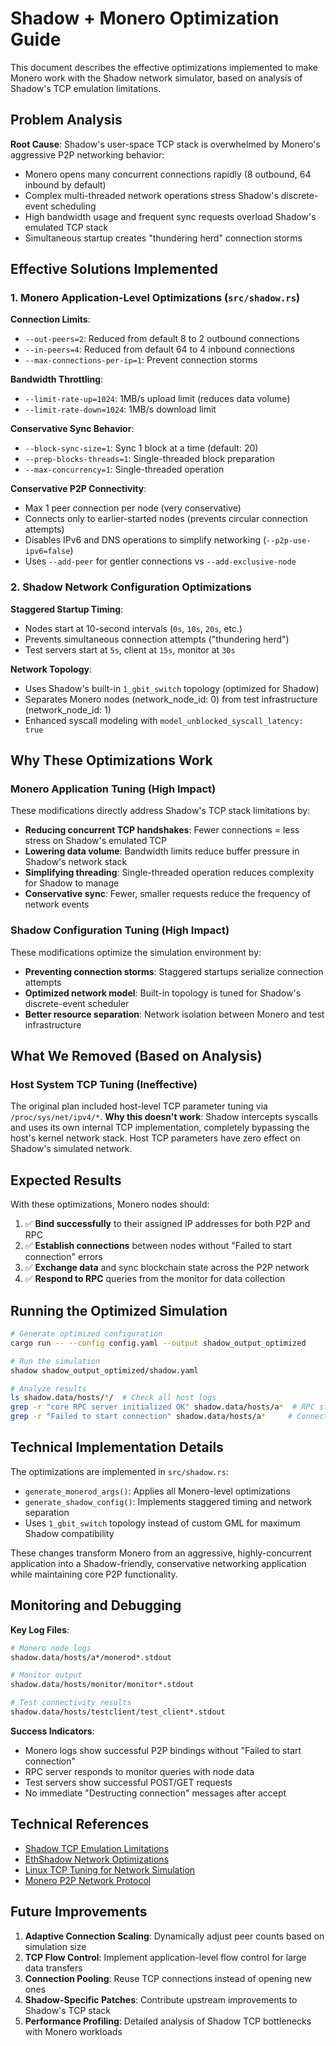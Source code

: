 # Shadow + Monero Optimization Guide

This document describes the effective optimizations implemented to make Monero work with the Shadow network simulator, based on analysis of Shadow's TCP emulation limitations.

## Problem Analysis

**Root Cause**: Shadow's user-space TCP stack is overwhelmed by Monero's aggressive P2P networking behavior:
- Monero opens many concurrent connections rapidly (8 outbound, 64 inbound by default)
- Complex multi-threaded network operations stress Shadow's discrete-event scheduling
- High bandwidth usage and frequent sync requests overload Shadow's emulated TCP stack
- Simultaneous startup creates "thundering herd" connection storms

## Effective Solutions Implemented

### 1. Monero Application-Level Optimizations (`src/shadow.rs`)

**Connection Limits**:
- `--out-peers=2`: Reduced from default 8 to 2 outbound connections
- `--in-peers=4`: Reduced from default 64 to 4 inbound connections  
- `--max-connections-per-ip=1`: Prevent connection storms

**Bandwidth Throttling**:
- `--limit-rate-up=1024`: 1MB/s upload limit (reduces data volume)
- `--limit-rate-down=1024`: 1MB/s download limit

**Conservative Sync Behavior**:
- `--block-sync-size=1`: Sync 1 block at a time (default: 20)
- `--prep-blocks-threads=1`: Single-threaded block preparation
- `--max-concurrency=1`: Single-threaded operation

**Conservative P2P Connectivity**:
- Max 1 peer connection per node (very conservative)
- Connects only to earlier-started nodes (prevents circular connection attempts)
- Disables IPv6 and DNS operations to simplify networking (`--p2p-use-ipv6=false`)
- Uses `--add-peer` for gentler connections vs `--add-exclusive-node`

### 2. Shadow Network Configuration Optimizations

**Staggered Startup Timing**:
- Nodes start at 10-second intervals (`0s`, `10s`, `20s`, etc.)
- Prevents simultaneous connection attempts ("thundering herd")
- Test servers start at `5s`, client at `15s`, monitor at `30s`

**Network Topology**:
- Uses Shadow's built-in `1_gbit_switch` topology (optimized for Shadow)
- Separates Monero nodes (network_node_id: 0) from test infrastructure (network_node_id: 1)
- Enhanced syscall modeling with `model_unblocked_syscall_latency: true`

## Why These Optimizations Work

### Monero Application Tuning (High Impact)
These modifications directly address Shadow's TCP stack limitations by:
- **Reducing concurrent TCP handshakes**: Fewer connections = less stress on Shadow's emulated TCP
- **Lowering data volume**: Bandwidth limits reduce buffer pressure in Shadow's network stack
- **Simplifying threading**: Single-threaded operation reduces complexity for Shadow to manage
- **Conservative sync**: Fewer, smaller requests reduce the frequency of network events

### Shadow Configuration Tuning (High Impact)  
These modifications optimize the simulation environment by:
- **Preventing connection storms**: Staggered startups serialize connection attempts
- **Optimized network model**: Built-in topology is tuned for Shadow's discrete-event scheduler
- **Better resource separation**: Network isolation between Monero and test infrastructure

## What We Removed (Based on Analysis)

### Host System TCP Tuning (Ineffective)
The original plan included host-level TCP parameter tuning via `/proc/sys/net/ipv4/*`. 
**Why this doesn't work**: Shadow intercepts syscalls and uses its own internal TCP implementation, completely bypassing the host's kernel network stack. Host TCP parameters have zero effect on Shadow's simulated network.

## Expected Results

With these optimizations, Monero nodes should:
1. ✅ **Bind successfully** to their assigned IP addresses for both P2P and RPC
2. ✅ **Establish connections** between nodes without "Failed to start connection" errors  
3. ✅ **Exchange data** and sync blockchain state across the P2P network
4. ✅ **Respond to RPC** queries from the monitor for data collection

## Running the Optimized Simulation

```bash
# Generate optimized configuration
cargo run -- --config config.yaml --output shadow_output_optimized

# Run the simulation
shadow shadow_output_optimized/shadow.yaml

# Analyze results
ls shadow.data/hosts/*/  # Check all host logs
grep -r "core RPC server initialized OK" shadow.data/hosts/a*  # RPC status
grep -r "Failed to start connection" shadow.data/hosts/a*     # Connection issues
```

## Technical Implementation Details

The optimizations are implemented in `src/shadow.rs`:
- `generate_monerod_args()`: Applies all Monero-level optimizations
- `generate_shadow_config()`: Implements staggered timing and network separation
- Uses `1_gbit_switch` topology instead of custom GML for maximum Shadow compatibility

These changes transform Monero from an aggressive, highly-concurrent application into a Shadow-friendly, conservative networking application while maintaining core P2P functionality.

## Monitoring and Debugging

**Key Log Files**:
```bash
# Monero node logs
shadow.data/hosts/a*/monerod*.stdout

# Monitor output  
shadow.data/hosts/monitor/monitor*.stdout

# Test connectivity results
shadow.data/hosts/testclient/test_client*.stdout
```

**Success Indicators**:
- Monero logs show successful P2P bindings without "Failed to start connection"
- RPC server responds to monitor queries with node data
- Test servers show successful POST/GET requests
- No immediate "Destructing connection" messages after accept

## Technical References

- [Shadow TCP Emulation Limitations](https://shadow.github.io/docs/guide/)
- [EthShadow Network Optimizations](https://github.com/ethereum/ethshadow)
- [Linux TCP Tuning for Network Simulation](https://fasterdata.es.net/host-tuning/linux/)
- [Monero P2P Network Protocol](https://github.com/monero-project/monero)

## Future Improvements

1. **Adaptive Connection Scaling**: Dynamically adjust peer counts based on simulation size
2. **TCP Flow Control**: Implement application-level flow control for large data transfers  
3. **Connection Pooling**: Reuse TCP connections instead of opening new ones
4. **Shadow-Specific Patches**: Contribute upstream improvements to Shadow's TCP stack
5. **Performance Profiling**: Detailed analysis of Shadow TCP bottlenecks with Monero workloads 